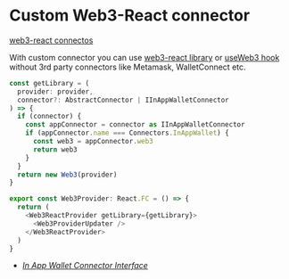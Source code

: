 # Custom Web3-React connector

[web3-react connectos](https://github.com/NoahZinsmeister/web3-react/tree/v6/docs/connectors) 

With custom connector you can use [web3-react library](https://github.com/NoahZinsmeister/web3-react) or [useWeb3 hook](./hooks/modules#useweb3) without 3rd party connectors like Metamask, WalletConnect etc.

 ```typescript
 const getLibrary = (
   provider: provider,
   connector?: AbstractConnector | IInAppWalletConnector
 ) => {
   if (connector) {
     const appConnector = connector as IInAppWalletConnector
     if (appConnector.name === Connectors.InAppWallet) {
       const web3 = appConnector.web3
       return web3
     }
   }
   return new Web3(provider)
 }
 
 export const Web3Provider: React.FC = () => {
   return (
     <Web3ReactProvider getLibrary={getLibrary}>
       <Web3ProviderUpdater />
     </Web3ReactProvider>
   )
 }
 
 ```

- *<a href="./customConnectors/interfaces/IInAppWalletConnector">In App Wallet Connector Interface</a>*

